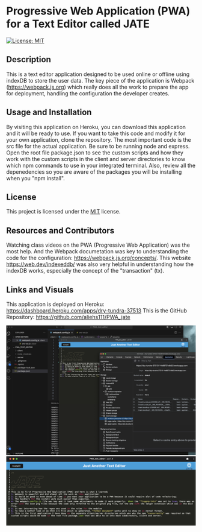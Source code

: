 # Progressive Web Application (PWA) for a Text Editor called JATE
[![License: MIT](https://img.shields.io/badge/License-MIT-yellow.svg)](https://opensource.org/licenses/MIT)
## Description
This is a text editor application designed to be used online or offline using indexDB to store the user data.  The key piece of the application is Webpack (https://webpack.js.org) which really does all the work to prepare the app for deployment, handling the configuration the developer creates.
## Usage and Installation
By visiting this application on Heroku, you can download this application and it will be ready to use. If you want to take this code and modify it for your own application, clone the repository.  The most important code is the src file for the actual application.  Be sure to be running node and express.  Open the root file package.json to see the custom scripts and how they work with the custom scripts in the client and server directories to know which npm commands to use in your integrated terminal.
Also, review all the depenedencies so you are aware of the packages you will be installing when you "npm install".
## License
This project is licensed under the [MIT](https://opensource.org/licenses/MIT) license.
## Resources and Contributors
Watching class videos on the PWA (Progressive Web Application) was the most help. And the Webpack documetation was key to understanding the code for the configuration: https://webpack.js.org/concepts/.  This website https://web.dev/indexeddb/ was also very helpful in understanding how the indexDB works, especially the concept of the "transaction" (tx). 

## Links and Visuals
This application is deployed on Heroku: https://dashboard.heroku.com/apps/dry-tundra-37513
This is the GitHub Repository: https://github.com/aliehs111/PWA_jate

![Alt text](./assets/Screenshot%202023-09-30%20at%202.42.37%20PM.png)
![Alt text](./assets/Screenshot%202023-09-30%20at%203.31.06%20PM.png)